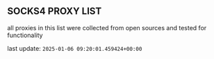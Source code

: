 ## SOCKS4 PROXY LIST

all proxies in this list were collected from open sources and tested for functionality

last update: `2025-01-06 09:20:01.459424+00:00`